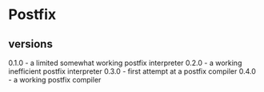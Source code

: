 # Postfix

## versions
0.1.0 - a limited somewhat working postfix interpreter
0.2.0 - a working inefficient postfix interpreter
0.3.0 - first attempt at a postfix compiler
0.4.0 - a working postfix compiler